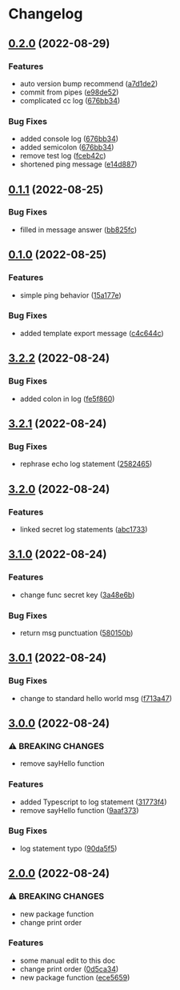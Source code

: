 # Changelog

## [0.2.0](https://github.com/ashutosh-ukey/bare-node-proj/compare/v0.1.1...v0.2.0) (2022-08-29)


### Features

* auto version bump recommend ([a7d1de2](https://github.com/ashutosh-ukey/bare-node-proj/commit/a7d1de2b847e80347679baba1a51e5c2e22fe618))
* commit from pipes ([e98de52](https://github.com/ashutosh-ukey/bare-node-proj/commit/e98de520a59d8ca2d996849b8c45408b7da3fd01))
* complicated cc log ([676bb34](https://github.com/ashutosh-ukey/bare-node-proj/commit/676bb34348fc01e1fb9e602d374cb621b7dd093a))


### Bug Fixes

* added console log ([676bb34](https://github.com/ashutosh-ukey/bare-node-proj/commit/676bb34348fc01e1fb9e602d374cb621b7dd093a))
* added semicolon ([676bb34](https://github.com/ashutosh-ukey/bare-node-proj/commit/676bb34348fc01e1fb9e602d374cb621b7dd093a))
* remove test log ([fceb42c](https://github.com/ashutosh-ukey/bare-node-proj/commit/fceb42c7f4cca859e03234401f82fdcc6b14f182))
* shortened ping message ([e14d887](https://github.com/ashutosh-ukey/bare-node-proj/commit/e14d887403bdda6746cb9c90d7452dc3c40075be))

## [0.1.1](https://github.com/ashutosh-ukey/bare-node-proj/compare/v0.1.0...v0.1.1) (2022-08-25)


### Bug Fixes

* filled in message answer ([bb825fc](https://github.com/ashutosh-ukey/bare-node-proj/commit/bb825fc9d7d833916d8d2e1cb50158878eb51794))

## [0.1.0](https://github.com/ashutosh-ukey/bare-node-proj/compare/v3.2.2...v0.1.0) (2022-08-25)


### Features

* simple ping behavior ([15a177e](https://github.com/ashutosh-ukey/bare-node-proj/commit/15a177e8473337454ddded82070faac6e0b518bb))


### Bug Fixes

* added template export message ([c4c644c](https://github.com/ashutosh-ukey/bare-node-proj/commit/c4c644c08525bc2b7ea0316d3011168a21449bad))

## [3.2.2](https://github.com/ashutosh-ukey/bare-node-proj/compare/v3.2.1...v3.2.2) (2022-08-24)


### Bug Fixes

* added colon in log ([fe5f860](https://github.com/ashutosh-ukey/bare-node-proj/commit/fe5f86083b6edb58872b6d2d6c585cea3a0f09bc))

## [3.2.1](https://github.com/ashutosh-ukey/bare-node-proj/compare/v3.2.0...v3.2.1) (2022-08-24)


### Bug Fixes

* rephrase echo log statement ([2582465](https://github.com/ashutosh-ukey/bare-node-proj/commit/2582465e664de76b47796642c894a039a63e6857))

## [3.2.0](https://github.com/ashutosh-ukey/bare-node-proj/compare/v3.1.0...v3.2.0) (2022-08-24)


### Features

* linked secret log statements ([abc1733](https://github.com/ashutosh-ukey/bare-node-proj/commit/abc173316521135ae5bb4d2e86a528bb7f47006e))

## [3.1.0](https://github.com/ashutosh-ukey/bare-node-proj/compare/v3.0.1...v3.1.0) (2022-08-24)


### Features

* change func secret key ([3a48e6b](https://github.com/ashutosh-ukey/bare-node-proj/commit/3a48e6b39700ece0100c031832706c3cccc7377b))


### Bug Fixes

* return msg punctuation ([580150b](https://github.com/ashutosh-ukey/bare-node-proj/commit/580150bbb8d10a4bc438cf5efbdc7e8015bcdd61))

## [3.0.1](https://github.com/ashutosh-ukey/bare-node-proj/compare/v3.0.0...v3.0.1) (2022-08-24)


### Bug Fixes

* change to standard hello world msg ([f713a47](https://github.com/ashutosh-ukey/bare-node-proj/commit/f713a47d875db8453e7e1fab35bcc7578b5c9497))

## [3.0.0](https://github.com/ashutosh-ukey/bare-node-proj/compare/v2.0.0...v3.0.0) (2022-08-24)


### ⚠ BREAKING CHANGES

* remove sayHello function

### Features

* added Typescript to log statement ([31773f4](https://github.com/ashutosh-ukey/bare-node-proj/commit/31773f4c3a57fa5dad934de75e9266c16d454f82))
* remove sayHello function ([9aaf373](https://github.com/ashutosh-ukey/bare-node-proj/commit/9aaf3736db0acd499e64110779b653ee9b26dac0))


### Bug Fixes

* log statement typo ([90da5f5](https://github.com/ashutosh-ukey/bare-node-proj/commit/90da5f56d3500c89d2394c41128538ebc092ea42))

## [2.0.0](https://github.com/ashutosh-ukey/bare-node-proj/compare/v1.3.1...v2.0.0) (2022-08-24)


### ⚠ BREAKING CHANGES

* new package function
* change print order

### Features

* some manual edit to this doc
* change print order ([0d5ca34](https://github.com/ashutosh-ukey/bare-node-proj/commit/0d5ca340d2841b2df88a6eaaa2a13306572cd252))
* new package function ([ece5659](https://github.com/ashutosh-ukey/bare-node-proj/commit/ece56594b1d3ad0a36b2028e8cc411115bda78e3))
